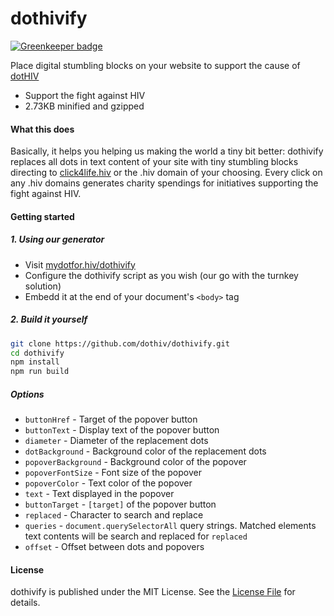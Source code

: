 dothivify
=========

[![Greenkeeper badge](https://badges.greenkeeper.io/dothiv/dothivify.svg)](https://greenkeeper.io/)

Place digital stumbling blocks on your website to support the cause of [dotHIV](https://click4life.hiv/)

* Support the fight against HIV
* 2.73KB minified and gzipped

#### What this does
Basically, it helps you helping us making the world a tiny bit better: dothivify replaces all dots in text content of your site with tiny stumbling blocks directing to [click4life.hiv](https://click4life.hiv/) or the .hiv domain of your choosing. Every click on any .hiv domains generates charity spendings for initiatives supporting the fight against HIV.

#### Getting started

##### 1. Using our generator
* Visit [mydotfor.hiv/dothivify](http://mydotfor.hiv/dothivify/)
* Configure the dothivify script as you wish (our go with the turnkey solution)
* Embedd it at the end of your document's `<body>` tag

##### 2. Build it yourself
```bash
git clone https://github.com/dothiv/dothivify.git
cd dothivify
npm install
npm run build
```

##### Options
* `buttonHref` - Target of the popover button
* `buttonText` - Display text of the popover button
* `diameter` - Diameter of the replacement dots
* `dotBackground` - Background color of the replacement dots
* `popoverBackground` - Background color of the popover
* `popoverFontSize` - Font size of the popover
* `popoverColor` - Text color of the popover
* `text` - Text displayed in the popover
* `buttonTarget` - `[target]` of the popover button
* `replaced` - Character to search and replace
* `queries` - `document.querySelectorAll` query strings. Matched elements text contents will be search and replaced for `replaced`
* `offset` - Offset between dots and popovers

#### License
dothivify is published under the MIT License. See the [License File](https://github.com/dothiv/dothivify/blob/master/LICENSE) for details.

